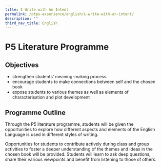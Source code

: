 ```yaml
---
title: I Write with An Intent
permalink: /ptps-experience/english/i-write-with-an-intent/
description: ""
third_nav_title: English
---
```

# P5 Literature Programme

## Objectives
* strengthen students’ meaning-making process 
* encourage students to make connections between self and the chosen book
* expose students to various themes as well as elements of characterisation and plot development


## Programme Outline
Through the P5 literature programme, students will be given the opportunities to explore how different aspects and elements of the English Language is used in different styles of writing. 

Opportunities for students to contribute actively during class and group activities to foster a deeper understanding of the themes and ideas in the chosen book will be provided. Students will learn to ask deep questions, share their various viewpoints and benefit from listening to those of others.
